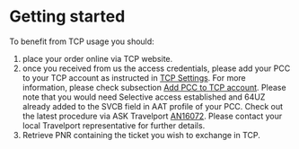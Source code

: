 # Getting started

To benefit from TCP usage you should:

1. place your order online via TCP website.
2. once you received from us the access credentials, please add your PCC to your TCP account as instructed in [TCP Settings](https://omega.travelcloudpro.eu/#/settings). For more information, please check subsection [Add PCC to TCP account](../settings/add-pcc-to-tcp-account.md). Please note that you would need Selective access established and 64UZ already added to the SVCB field in AAT profile of your PCC. Check out the latest procedure via ASK Travelport [AN16072](https://goo.gl/A4PUc4). Please contact your local Travelport representative for further details. 
3. Retrieve PNR containing the ticket you wish to exchange in TCP.

